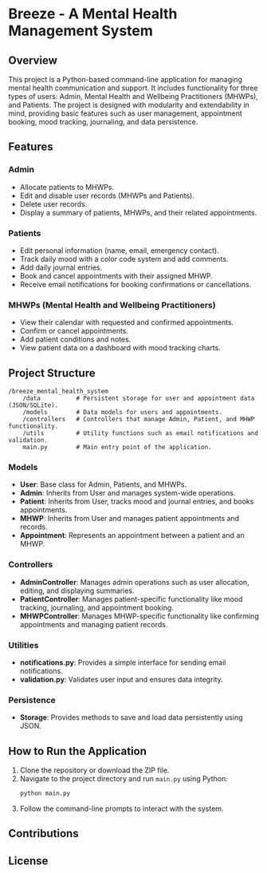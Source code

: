
# Breeze - A Mental Health Management System

## Overview

This project is a Python-based command-line application for managing mental health communication and support. It includes functionality for three types of users: Admin, Mental Health and Wellbeing Practitioners (MHWPs), and Patients. The project is designed with modularity and extendability in mind, providing basic features such as user management, appointment booking, mood tracking, journaling, and data persistence.

## Features

### Admin
- Allocate patients to MHWPs.
- Edit and disable user records (MHWPs and Patients).
- Delete user records.
- Display a summary of patients, MHWPs, and their related appointments.

### Patients
- Edit personal information (name, email, emergency contact).
- Track daily mood with a color code system and add comments.
- Add daily journal entries.
- Book and cancel appointments with their assigned MHWP.
- Receive email notifications for booking confirmations or cancellations.

### MHWPs (Mental Health and Wellbeing Practitioners)
- View their calendar with requested and confirmed appointments.
- Confirm or cancel appointments.
- Add patient conditions and notes.
- View patient data on a dashboard with mood tracking charts.

## Project Structure

```
/breeze_mental_health_system
    /data          # Persistent storage for user and appointment data (JSON/SQLite).
    /models        # Data models for users and appointments.
    /controllers   # Controllers that manage Admin, Patient, and MHWP functionality.
    /utils         # Utility functions such as email notifications and validation.
    main.py        # Main entry point of the application.
```

### Models
- **User**: Base class for Admin, Patients, and MHWPs.
- **Admin**: Inherits from User and manages system-wide operations.
- **Patient**: Inherits from User, tracks mood and journal entries, and books appointments.
- **MHWP**: Inherits from User and manages patient appointments and records.
- **Appointment**: Represents an appointment between a patient and an MHWP.

### Controllers
- **AdminController**: Manages admin operations such as user allocation, editing, and displaying summaries.
- **PatientController**: Manages patient-specific functionality like mood tracking, journaling, and appointment booking.
- **MHWPController**: Manages MHWP-specific functionality like confirming appointments and managing patient records.

### Utilities
- **notifications.py**: Provides a simple interface for sending email notifications.
- **validation.py**: Validates user input and ensures data integrity.

### Persistence
- **Storage**: Provides methods to save and load data persistently using JSON.

## How to Run the Application

1. Clone the repository or download the ZIP file.
2. Navigate to the project directory and run `main.py` using Python:
   ```bash
   python main.py
   ```
3. Follow the command-line prompts to interact with the system.

## Contributions

## License
